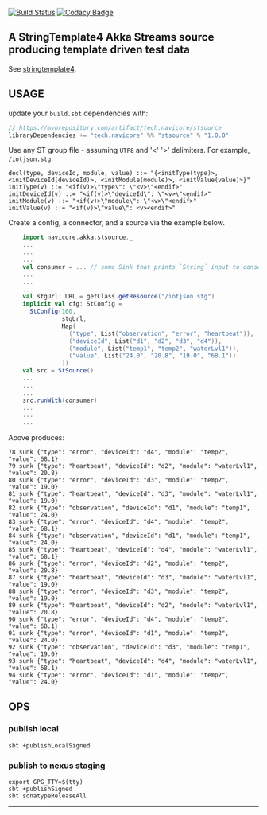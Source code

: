 [![Build Status](https://travis-ci.org/navicore/stsource.svg?branch=master)](https://travis-ci.org/navicore/stsource)
[![Codacy Badge](https://api.codacy.com/project/badge/Grade/958b74b9d6d1441d8314d2468383dda7)](https://app.codacy.com/app/navicore/stsource?utm_source=github.com&utm_medium=referral&utm_content=navicore/stsource&utm_campaign=Badge_Grade_Settings)

A StringTemplate4 Akka Streams source producing template driven test data
------

See [stringtemplate4].

## USAGE

update your `build.sbt` dependencies with:

```scala
// https://mvnrepository.com/artifact/tech.navicore/stsource
libraryDependencies += "tech.navicore" %% "stsource" % "1.0.0"
```

Use any ST group file - assuming `UTF8` and '<' '>' delimiters.  For example, `/iotjson.stg`:
```
decl(type, deviceId, module, value) ::= "{<initType(type)>, <initDeviceId(deviceId)>, <initModule(module)>, <initValue(value)>}"
initType(v) ::= "<if(v)>\"type\": \"<v>\"<endif>"
initDeviceId(v) ::= "<if(v)>\"deviceId\": \"<v>\"<endif>"
initModule(v) ::= "<if(v)>\"module\": \"<v>\"<endif>"
initValue(v) ::= "<if(v)>\"value\": <v><endif>"
```

Create a config, a connector, and a source via the example below.

```scala
    import navicore.akka.stsource._
    ...
    ...
    ...
    val consumer = ... // some Sink that prints `String` input to console
    ...
    ...
    ...
    val stgUrl: URL = getClass.getResource("/iotjson.stg")
    implicit val cfg: StConfig =
      StConfig(100,
               stgUrl,
               Map(
                 ("type", List("observation", "error", "heartbeat")),
                 ("deviceId", List("d1", "d2", "d3", "d4")),
                 ("module", List("temp1", "temp2", "waterLvl1")),
                 ("value", List("24.0", "20.8", "19.0", "68.1"))
               ))
    val src = StSource()
    ...
    ...
    ...
    src.runWith(consumer)
    ...
    ...
    ...
```

Above produces:
```
78 sunk {"type": "error", "deviceId": "d4", "module": "temp2", "value": 68.1}
79 sunk {"type": "heartbeat", "deviceId": "d2", "module": "waterLvl1", "value": 20.8}
80 sunk {"type": "error", "deviceId": "d3", "module": "temp2", "value": 19.0}
81 sunk {"type": "heartbeat", "deviceId": "d3", "module": "waterLvl1", "value": 19.0}
82 sunk {"type": "observation", "deviceId": "d1", "module": "temp1", "value": 24.0}
83 sunk {"type": "error", "deviceId": "d4", "module": "temp2", "value": 68.1}
84 sunk {"type": "observation", "deviceId": "d1", "module": "temp1", "value": 24.0}
85 sunk {"type": "heartbeat", "deviceId": "d4", "module": "waterLvl1", "value": 68.1}
86 sunk {"type": "error", "deviceId": "d2", "module": "temp2", "value": 20.8}
87 sunk {"type": "heartbeat", "deviceId": "d3", "module": "waterLvl1", "value": 19.0}
88 sunk {"type": "error", "deviceId": "d3", "module": "temp2", "value": 19.0}
89 sunk {"type": "heartbeat", "deviceId": "d2", "module": "waterLvl1", "value": 20.8}
90 sunk {"type": "error", "deviceId": "d4", "module": "temp2", "value": 68.1}
91 sunk {"type": "error", "deviceId": "d1", "module": "temp2", "value": 24.0}
92 sunk {"type": "observation", "deviceId": "d3", "module": "temp1", "value": 19.0}
93 sunk {"type": "heartbeat", "deviceId": "d4", "module": "waterLvl1", "value": 68.1}
94 sunk {"type": "error", "deviceId": "d1", "module": "temp2", "value": 24.0}
```

## OPS

### publish local

```console
sbt +publishLocalSigned
```

### publish to nexus staging

```console
export GPG_TTY=$(tty)
sbt +publishSigned
sbt sonatypeReleaseAll
```

---

[stringtemplate4]:https://github.com/antlr/stringtemplate4
